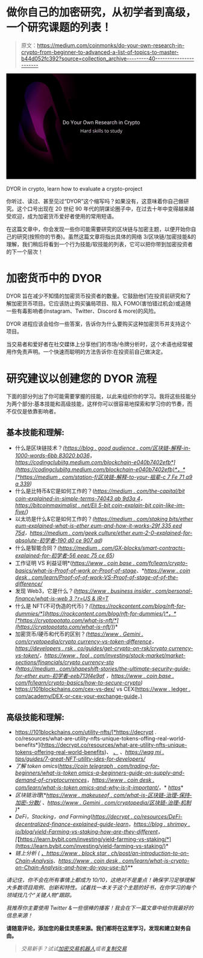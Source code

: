 # 做你自己的加密研究，从初学者到高级，一个研究课题的列表！

> 原文：<https://medium.com/coinmonks/do-your-own-research-in-crypto-from-beginner-to-advanced-a-list-of-topics-to-master-b44d052fc392?source=collection_archive---------40----------------------->

![](img/80f81bfffd32e9449b7ed51c5a55860b.png)

DYOR in crypto, learn how to evaluate a crypto-project

你听过、读过、甚至见过“DYOR”这个缩写吗？如果没有，这意味着你自己做研究。这个口号出现在 20 世纪 90 年代的阴谋论圈子中，在过去十年中变得越来越受欢迎，成为加密货币爱好者使用的常用短语。

在这篇文章中，你会发现一些你可能需要研究的区块链与加密主题，以便开始你自己的研究(按照你的节奏)。虽然这篇文章将指出具体的网络 3/区块链/加密技能&的理解，我们稍后将看到一个行为技能/软技能的列表，它可以把你带到加密投资者的下一个层次！

# 加密货币中的 DYOR

DYOR 旨在减少不知情的加密货币投资者的数量。它鼓励他们在投资前研究和了解加密货币项目。它应该防止购买骗局项目、陷入 FOMO(害怕错过机会)或追随一些有毒影响者(Instagram、Twitter、Discord & more)的风险。

DYOR 进程应该会给你一些答案，告诉你为什么要购买这种加密货币并支持这个项目。

当交易者和爱好者在社交媒体上分享他们的市场/令牌分析时，这个术语也经常被用作免责声明。一个快速而聪明的方法告诉你:在投资前自己做决定。

# 研究建议以创建您的 DYOR 流程

下面的部分列出了你可能需要掌握的技能，以此来组织你的学习。我将这些技能分为两个部分:基本技能和高级技能，这样你可以很容易地探索和学习你的节奏，而不仅仅是依靠影响者。

## 基本技能和理解:

*   什么是区块链技术？*(*[*https://blog . good audience . com/区块链-解释-in-1000-words-6bb 83020 b036*](https://blog.goodaudience.com/blockchain-explained-in-1000-words-6bb83020b036)，[*https://codingclubiitg.medium.com/blockchain-e040b7402efb*](https://codingclubiitg.medium.com/blockchain-e040b7402efb)*，*[*https://medium . com/station-f/区块链-解释-to-your-祖辈-c 7 Fe 71 a9 a 339*](/station-f/blockchain-explained-to-your-grandparents-c7fe71a9a339)*)*
*   什么是比特币&它是如何工作的？([*https://medium . com/the-capital/bit coin-explained-in-simple-terms-74043 ab 9d3a 4*](/the-capital/bitcoin-explained-in-simple-terms-74043ab9d3a4)*，*[*https://bitcoinmaximalist . net/Eli 5-bit coin-explain-bit coin-like-im-five/*](https://bitcoinmaximalist.net/eli5-bitcoin-explain-bitcoin-like-im-five/)*)*
*   以太坊是什么&它是如何工作的？*(*[*https://medium . com/staking bits/ether eum-explained-what-is-ether eum-and-how-it-works-29f 335 eed 75d*](/stakingbits/ethereum-explained-what-is-ethereum-and-how-it-works-29f335eed75d)*，*[*https://medium . com/geek culture/ether eum-2-0-explained-for-absolute-初学者-190 d0 ce 907 ad*](/geekculture/ethereum-2-0-explained-for-absolute-beginners-190d0ce907ad)*)*
*   什么是智能合同？*(*[*https://medium . com/GX-blocks/smart-contracts-explained-for-初学者-56 eeac 75 ce 65*](/gx-blocks/smart-contracts-explained-for-beginners-56eeac75ce65)*)*
*   工作证明 VS 利益证明*(*[*https://www . coin base . com/fr/learn/crypto-basics/what-is-Proof-of-work or-Proof-of-stage*](https://www.coinbase.com/fr/learn/crypto-basics/what-is-proof-of-work-or-proof-of-stake)*、*[*https://www . coin desk . com/learn/Proof-of-of-work-VS-Proof-of-stage-of-of-the-difference/*](https://www.coindesk.com/learn/proof-of-work-vs-proof-of-stake-what-is-the-difference/)
*   发现 Web3，它是什么？*(*[*https://www . business insider . com/personal-finance/what-is-web 3？r=US & IR=T*](https://www.businessinsider.com/personal-finance/what-is-web3?r=US&IR=T)
*   什么是 NFT(不可伪造的代币)？*(*[*https://rockcontent.com/blog/nft-for-dummies/*](https://rockcontent.com/blog/nft-for-dummies/)*，*[*https://cryptopotato.com/what-is-nft/*](https://cryptopotato.com/what-is-nft/)*)*
*   加密货币/硬币和代币的区别？*(*[*https://www . Gemini . com/cryptopedia/crypto currency-vs-token-difference*](https://www.gemini.com/cryptopedia/cryptocurrencies-vs-tokens-difference)*，*[*https://developers . rsk . co/guides/get-crypto-on-rsk/crypto currency-vs-token/*](https://developers.rsk.co/guides/get-crypto-on-rsk/cryptocurrency-vs-token/)*，*[*https://www . fool . com/investing/stock-market/market-sections/financials/crypto currency-sto*](https://www.fool.com/investing/stock-market/market-sectors/financials/cryptocurrency-stocks/crypto-tokens/)
*   *(*[*https://medium . com/shapeshift-stories/the-ultimate-security-guide-for-ether eum-初学者-eeb713f4e9af*](/shapeshift-stories/the-ultimate-security-guide-for-ethereum-beginners-eeb713f4e9af) *，*[*https://www . coin base . com/fr/learn/crypto-basics/how-to-secure-crypto*](https://www.coinbase.com/fr/learn/crypto-basics/how-to-secure-crypto)*)*
*   https://101blockchains.com/cex-vs-dex/ vs CEX([https://www . ledger . com/academy/DEX-or-cex-your-exchange-guide](https://www.ledger.com/academy/dex-or-cex-your-exchange-guide)，[)](https://101blockchains.com/cex-vs-dex/)

## 高级技能和理解:

*   https://101blockchains.com/utility-nfts/[*https://decrypt . co/resources/what-are-utility-nfts-unique-tokens-offing-real-world-benefits*](https://decrypt.co/resources/what-are-utility-nfts-unique-tokens-offering-real-world-benefits)*、* [*、*](https://101blockchains.com/utility-nfts/) *、*[*https://wag mi . tips/guides/7-great-NFT-utility-ides-for-developers/*](https://wagmi.tips/guides/7-great-nft-utility-ideas-for-developers/)
*   *了解 token omics*(*[*https://coin telegraph . com/trading-for-beginners/what-is-token omics-a-beginners-guide-on-supply-and-demand-of-cryptocurrences*](https://cointelegraph.com/trading-for-beginners/what-is-tokenomics-a-beginners-guide-on-supply-and-demand-of-cryptocurrencies)*，*[*https://www . coin desk . com/learn/what-is-token omics-and-why-is-it-important/*](https://www.coindesk.com/learn/what-is-tokenomics-and-why-is-it-important/)*，* [*https*](https://coinmarketcap.com/alexandria/article/what-is-tokenomics)*
*   *区块链治理*(*[*https://www . makeuseof . com/what-is-区块链-治理-保持-加密-分散/*](https://www.makeuseof.com/what-is-blockchain-governance-keep-crypto-decentralized/) *、*[*https://www . Gemini . com/cryptopedia/区块链-治理-机制*](https://www.gemini.com/cryptopedia/blockchain-governance-mechanisms) *)**
*   *DeFi，Stacking，and Farming*(*[*https://decrypt . co/resources/DeFi-decentralized-finance-explained-guide-learn*](https://decrypt.co/resources/defi-decentralized-finance-explained-guide-learn)*，*[*https://blog . shrimpy . io/blog/yield-Farming-vs-staking-how-are-they-different*](https://blog.shrimpy.io/blog/yield-farming-vs-staking-how-are-they-different)*，*[*【https://learn.bybit.com/investing/yield-farming-vs-staking/*](https://learn.bybit.com/investing/yield-farming-vs-staking/)*
*   *链上分析 *(* [*、*](https://www.mlq.ai/what-is-crypto-on-chain-analysis/)[*https://www . block star . ch/post/an-introduction-to-on-Chain-Analysis*](https://www.blockstar.ch/post/an-introduction-to-on-chain-analysis)*、*[*https://www . coin desk . com/learn/what-is-crypto-on-Chain-Analysis-and-how-do-you-use-it/*](https://www.coindesk.com/learn/what-is-crypto-on-chain-analysis-and-how-do-you-use-it/)*)**

*请记住，你不会在所有事情上都成为 10/10，这绝对不是重点！确保学习足够理解大多数项目用例、创新和特性。试着找一本关于这个主题的好书，在你学习的每个领域找几个“关键人物”跟踪。*

*我推荐你主要使用 Twitter &一些很棒的播客！我会在下一篇文章中给你我最好的信息来源！*

**请随意评论，添加您的最佳灵感来源。我们都将在这里学习，发现和建立财务自由。**

> *交易新手？试试[加密交易机器人](/coinmonks/crypto-trading-bot-c2ffce8acb2a)或者[复制交易](/coinmonks/top-10-crypto-copy-trading-platforms-for-beginners-d0c37c7d698c)*